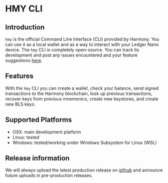 # HMY CLI

## Introduction

`hmy` is the official Command Line Interface (CLI) provided by Harmony. You can use it as a local wallet and as a way to interact with your Ledger Nano device. The `hmy` CLI is completely open-source. You can track its development and post any issues encountered and your feature suggestions [here](https://github.com/harmony-one/go-sdk).

## Features <a href="features" id="features"></a>

With the `hmy` CLI you can create a wallet, check your balance, send signed transactions to the Harmony blockchain, look up previous transactions, recover keys from previous mnemonics, create new keystores, and create new BLS keys.

## Supported Platforms <a href="platforms" id="platforms"></a>

* OSX: main development platform
* Linux: tested
* Windows: tested/working under Windows Subsystem for Linux (WSL) 

## Release information

We will always upload the latest production release on [github](https://github.com/harmony-one/go-sdk/releases) and announce future uploads in pre-production releases.
